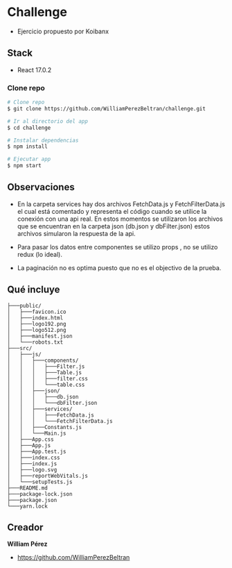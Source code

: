 # Challenge
- Ejercicio propuesto por Koibanx

## Stack

- React 17.0.2

### Clone repo

```bash
# Clone repo
$ git clone https://github.com/WilliamPerezBeltran/challenge.git

# Ir al directorio del app
$ cd challenge

# Instalar dependencias 
$ npm install

# Ejecutar app
$ npm start 
```

## Observaciones 
- En la carpeta services hay dos archivos FetchData.js y FetchFilterData.js el cual está comentado y representa el código cuando se utilice la conexión con una api real. 
En estos momentos se utilizaron los archivos que se encuentran en la carpeta json (db.json y dbFilter.json) estos archivos simularon la respuesta de la api. 

- Para pasar los datos entre componentes se utilizo props , no se utilizo redux (lo ideal).
- La paginación no es optima puesto que no es el objectivo de la prueba.


## Qué incluye

```
├───public/
│   ├───favicon.ico
│   ├───index.html
│   ├───logo192.png
│   ├───logo512.png
│   ├───manifest.json
│   └───robots.txt
├───src/
│   ├───js/
│   │   ├───components/
│   │   │   ├───Filter.js
│   │   │   ├───Table.js
│   │   │   ├───filter.css
│   │   │   └───table.css
│   │   ├───json/
│   │   │   ├───db.json
│   │   │   └───dbFilter.json
│   │   ├───services/
│   │   │   ├───FetchData.js
│   │   │   └───FetchFilterData.js
│   │   ├───Constants.js
│   │   └───Main.js
│   ├───App.css
│   ├───App.js
│   ├───App.test.js
│   ├───index.css
│   ├───index.js
│   ├───logo.svg
│   ├───reportWebVitals.js
│   └───setupTests.js
├───README.md
├───package-lock.json
├───package.json
└───yarn.lock
```



## Creador

**William Pérez**

- <https://github.com/WilliamPerezBeltran>

